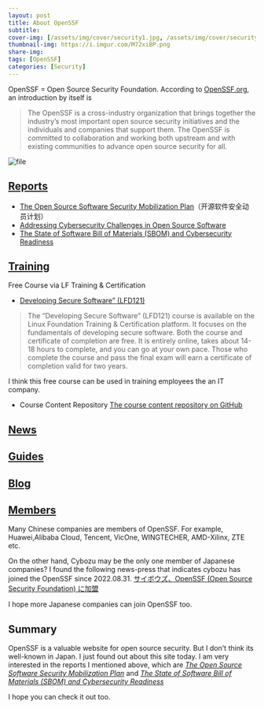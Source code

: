 ```yaml
---
layout: post
title: About OpenSSF
subtitle: 
cover-img: [/assets/img/cover/security1.jpg, /assets/img/cover/security2.jpg, /assets/img/cover/security3.jpg]
thumbnail-img: https://i.imgur.com/M72xiBP.png
share-img:
tags: [OpenSSF]
categories: [Security]
---
```


OpenSSF = Open Source Security Foundation.
According to [OpenSSF.org](https://openssf.org/), an introduction by itself is
>The OpenSSF is a cross-industry organization that brings together the industry’s most important open source security initiatives and the individuals and companies that support them. The OpenSSF is committed to collaboration and working both upstream and with existing communities to advance open source security for all. 

![file](https://i.imgur.com/M72xiBP.png)

## [Reports](https://openssf.org/resources/reports/)
* [The Open Source Software Security Mobilization Plan](https://www.linuxfoundation.org/cs/c/?cta_guid=7a1a8b01-65ae-4bac-b97c-071dac09a2d8&signature=AAH58kHUCH94GDK65N98kaBaBDJrL-6H4A&placement_guid=3b79d59d-e8d3-4c69-a67b-6b87b325313c&click=4765e553-f826-45fe-b853-9325b7e2196e&hsutk=02c591c600429e1f9bff740b00d626f5&canon=https%3A%2F%2Fopenssf.org%2Foss-security-mobilization-plan%2F&utm_referrer=https%3A%2F%2Fopenssf.org%2F&portal_id=8112310&redirect_url=APefjpGeDA6IeZYiF0IV9wLT3Td6HnXDwKb3gFy1gO5e0_PAJ01IvYIUhNIeu4A08BNrEFT0rgCfwt0mEwCbI7JUOhyKxeAGerD3USZTGdUD9r8lv8_CJ8UY_15_eXcPUwDPJQwFprfTwdlKq9Srj8f7wojXFanEZYooCf0e5mUtcS0G_8V52otz_rS_AIy4U_oDoxgdnQA48rUvSuKdmNl-8yiq_icfpzpjyguBVTkVA4nOEQ3Ygt6K1w_Z2WMpPyaLgp4grv2HIGciF84GIv8407BR8AomosjLwdCeHJMmJpzEHS3c2BoU0m7KGoubNDsICWwi3jn_8GIqqV7KSMwWUy6fZeXw6g&__hstc=14087400.02c591c600429e1f9bff740b00d626f5.1668944206827.1668946035308.1668953285863.3&__hssc=14087400.3.1668953285863&__hsfp=3577239281)（开源软件安全动员计划）
* [Addressing Cybersecurity Challenges in Open Source Software](https://8112310.fs1.hubspotusercontent-na1.net/hubfs/8112310/LF%20Research/Addressing%20Cybersecurity%20Challenges%20in%20Open%20Source%20Software%20-%20Report.pdf)
* [The State of Software Bill of Materials (SBOM) and Cybersecurity Readiness ](https://8112310.fs1.hubspotusercontent-na1.net/hubfs/8112310/LF%20Research/State%20of%20Software%20Bill%20of%20Materials%20-%20Report.pdf)

## [Training](https://openssf.org/training/courses/)
Free Course via LF Training & Certification
* [Developing Secure Software” (LFD121)](https://training.linuxfoundation.org/training/developing-secure-software-lfd121/)
>The “Developing Secure Software” (LFD121) course is available on the Linux Foundation Training & Certification platform. It focuses on the fundamentals of developing secure software. Both the course and certificate of completion are free. It is entirely online, takes about 14-18 hours to complete, and you can go at your own pace. Those who complete the course and pass the final exam will earn a certificate of completion valid for two years.

  I think this free course can be used in training employees the an IT company.
* Course Content Repository
  [The course content repository on GitHub](https://github.com/ossf/secure-sw-dev-fundamentals)

## [News](https://openssf.org/news/)

## [Guides](https://openssf.org/resources/guides/)

## [Blog](https://openssf.org/blog/)

## [Members](https://openssf.org/about/members/)
Many Chinese companies are members of OpenSSF. For example, Huawei,Alibaba Cloud, Tencent, VicOne, WINGTECHER, AMD-Xilinx, ZTE etc.

On the other hand, Cybozu may be the only one member of Japanese companies?
I found the following news-press that indicates cybozu has joined the OpenSSF since 2022.08.31.
[サイボウズ、OpenSSF (Open Source Security Foundation) に加盟](https://topics.cybozu.co.jp/news/2022/08/31-18229.html)

I hope more Japanese companies can join OpenSSF too.

## Summary
OpenSSF is a valuable website for open source security. But I don't think its well-known in Japan. I just found out about this site today. I am very interested in the reports I mentioned above, which are [*The Open Source Software Security Mobilization Plan*](https://www.linuxfoundation.org/cs/c/?cta_guid=7a1a8b01-65ae-4bac-b97c-071dac09a2d8&signature=AAH58kHUCH94GDK65N98kaBaBDJrL-6H4A&placement_guid=3b79d59d-e8d3-4c69-a67b-6b87b325313c&click=4765e553-f826-45fe-b853-9325b7e2196e&hsutk=02c591c600429e1f9bff740b00d626f5&canon=https%3A%2F%2Fopenssf.org%2Foss-security-mobilization-plan%2F&utm_referrer=https%3A%2F%2Fopenssf.org%2F&portal_id=8112310&redirect_url=APefjpGeDA6IeZYiF0IV9wLT3Td6HnXDwKb3gFy1gO5e0_PAJ01IvYIUhNIeu4A08BNrEFT0rgCfwt0mEwCbI7JUOhyKxeAGerD3USZTGdUD9r8lv8_CJ8UY_15_eXcPUwDPJQwFprfTwdlKq9Srj8f7wojXFanEZYooCf0e5mUtcS0G_8V52otz_rS_AIy4U_oDoxgdnQA48rUvSuKdmNl-8yiq_icfpzpjyguBVTkVA4nOEQ3Ygt6K1w_Z2WMpPyaLgp4grv2HIGciF84GIv8407BR8AomosjLwdCeHJMmJpzEHS3c2BoU0m7KGoubNDsICWwi3jn_8GIqqV7KSMwWUy6fZeXw6g&__hstc=14087400.02c591c600429e1f9bff740b00d626f5.1668944206827.1668946035308.1668953285863.3&__hssc=14087400.3.1668953285863&__hsfp=3577239281) and [*The State of Software Bill of Materials (SBOM) and Cybersecurity Readiness*](https://8112310.fs1.hubspotusercontent-na1.net/hubfs/8112310/LF%20Research/State%20of%20Software%20Bill%20of%20Materials%20-%20Report.pdf)

I hope you can check it out too.
